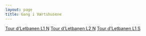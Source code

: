 ```yaml
---
layout: page
title: Gang i Værtshusene
---
```


[Tour d'Letbanen L1 N](l1n)
[Tour d'Letbanen L2 N](l2n)
[Tour d'Letbanen L1 S](l2s)
